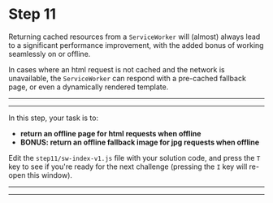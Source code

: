 # Step 11

Returning cached resources from a `ServiceWorker` will (almost) always lead to a significant performance improvement, with the added bonus of working seamlessly on or offline.

In cases where an html request is not cached and the network is unavailable, the `ServiceWorker` can respond with a pre-cached fallback page, or even a dynamically rendered template.

---
---

In this step, your task is to:

- **return an offline page for html requests when offline**
- **BONUS: return an offline fallback image for jpg requests when offline**

Edit the `step11/sw-index-v1.js` file with your solution code, and press the `T` key to see if you're ready for the next challenge (pressing the `I` key will re-open this window).

---
---